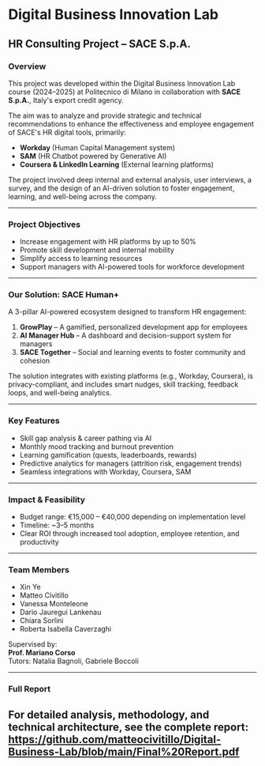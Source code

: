# Digital Business Innovation Lab  
## HR Consulting Project – SACE S.p.A.

### Overview

This project was developed within the Digital Business Innovation Lab course (2024–2025) at Politecnico di Milano in collaboration with **SACE S.p.A.**, Italy's export credit agency.

The aim was to analyze and provide strategic and technical recommendations to enhance the effectiveness and employee engagement of SACE's HR digital tools, primarily:

- **Workday** (Human Capital Management system)
- **SAM** (HR Chatbot powered by Generative AI)
- **Coursera & LinkedIn Learning** (External learning platforms)

The project involved deep internal and external analysis, user interviews, a survey, and the design of an AI-driven solution to foster engagement, learning, and well-being across the company.

---

### Project Objectives

- Increase engagement with HR platforms by up to 50%
- Promote skill development and internal mobility
- Simplify access to learning resources
- Support managers with AI-powered tools for workforce development

---

### Our Solution: **SACE Human+**

A 3-pillar AI-powered ecosystem designed to transform HR engagement:

1. **GrowPlay** – A gamified, personalized development app for employees
2. **AI Manager Hub** – A dashboard and decision-support system for managers
3. **SACE Together** – Social and learning events to foster community and cohesion

The solution integrates with existing platforms (e.g., Workday, Coursera), is privacy-compliant, and includes smart nudges, skill tracking, feedback loops, and well-being analytics.

---

### Key Features

- Skill gap analysis & career pathing via AI
- Monthly mood tracking and burnout prevention
- Learning gamification (quests, leaderboards, rewards)
- Predictive analytics for managers (attrition risk, engagement trends)
- Seamless integrations with Workday, Coursera, SAM

---

### Impact & Feasibility

- Budget range: €15,000 – €40,000 depending on implementation level
- Timeline: ~3–5 months
- Clear ROI through increased tool adoption, employee retention, and productivity

---

### Team Members

- Xin Ye  
- Matteo Civitillo  
- Vanessa Monteleone  
- Dario Jauregui Lankenau  
- Chiara Sorlini  
- Roberta Isabella Caverzaghi  

Supervised by:  
**Prof. Mariano Corso**  
Tutors: Natalia Bagnoli, Gabriele Boccoli

---

### Full Report

For detailed analysis, methodology, and technical architecture, see the complete report:
https://github.com/matteocivitillo/Digital-Business-Lab/blob/main/Final%20Report.pdf
---
